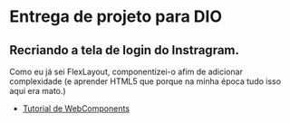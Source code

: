 # Entrega de projeto para DIO
## Recriando a tela de login do Instragram.
Como eu já sei FlexLayout, componentizei-o afim de adicionar complexidade (e aprender HTML5 que porque na minha época tudo isso aqui era mato.)
- <a href="https://www.youtube.com/watch?v=PMm-VRXz8I8">Tutorial de WebComponents</a>